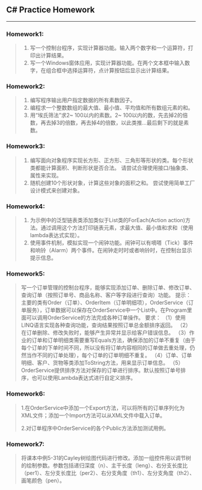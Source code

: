 ## C# Practice Homework
---
### Homework1:
>1. 写一个控制台程序，实现计算器功能。输入两个数字和一个运算符，打印出计算结果。
>2. 写一个Windows窗体应用，实现计算器功能。在两个文本框中输入数字，在组合框中选择运算符，点计算按钮后显示出计算结果。

### Homework2:
>1. 编写程序输出用户指定数据的所有素数因子。
>2. 编程求一个整数数组的最大值、最小值、平均值和所有数组元素的和。
>3. 用“埃氏筛法”求2~ 100以内的素数。2~ 100以内的数，先去掉2的倍数，再去掉3的倍数，再去掉4的倍数，以此类推...最后剩下的就是素数。

### Homework3:
>1. 编写面向对象程序实现长方形、正方形、三角形等形状的类。每个形状类都能计算面积、判断形状是否合法。 请尝试合理使用接口/抽象类、属性来实现。
>2. 随机创建10个形状对象，计算这些对象的面积之和。 尝试使用简单工厂设计模式来创建对象。

### Homework4:
>1. 为示例中的泛型链表类添加类似于List<T>类的ForEach(Action<T> action)方法。通过调用这个方法打印链表元素，求最大值、最小值和求和（使用lambda表达式实现）。
>2. 使用事件机制，模拟实现一个闹钟功能。闹钟可以有嘀嗒（Tick）事件和响铃（Alarm）两个事件。在闹钟走时时或者响铃时，在控制台显示提示信息。

### Homework5:

>写一个订单管理的控制台程序，能够实现添加订单、删除订单、修改订单、查询订单（按照订单号、商品名称、客户等字段进行查询）功能。
>提示：主要的类有Order（订单）、OrderItem（订单明细项），OrderService（订单服务），订单数据可以保存在OrderService中一个List中。在Program里面可以调用OrderService的方法完成各种订单操作。
>要求：
>（1）使用LINQ语言实现各种查询功能，查询结果按照订单总金额排序返回。
>（2）在订单删除、修改失败时，能够产生异常并显示给客户错误信息。
>（3）作业的订单和订单明细类需要重写Equals方法，确保添加的订单不重复（由于每个订单的下单时间不同，所以没有将订单内容相同的订单做去重处理，仍然当作不同的订单处理），每个订单的订单明细不重复。
>（4）订单、订单明细、客户、货物等类添加ToString方法，用来显示订单信息。
>（5）OrderService提供排序方法对保存的订单进行排序。默认按照订单号排序，也可以使用Lambda表达式进行自定义排序。

### Homework6:

> 1.在OrderService中添加一个Export方法，可以将所有的订单序列化为XML文件；添加一个Import方法可以从XML文件中载入订单。
>
> 2.对订单程序中OrderService的各个Public方法添加测试用例。

### Homework7:

> 将课本中例5-31的Cayley树绘图代码进行修改。添加一组控件用以调节树的绘制参数。参数包括递归深度（n）、主干长度（leng）、右分支长度比（per1）、左分支长度比（per2）、右分支角度（th1）、左分支角度（th2）、画笔颜色（pen）。
